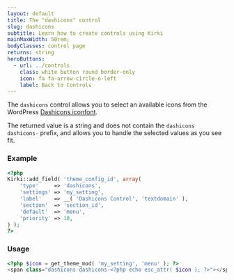 ```yaml
---
layout: default
title: The "dashicons" control
slug: dashicons
subtitle: Learn how to create controls using Kirki
mainMaxWidth: 50rem;
bodyClasses: control page
returns: string
heroButtons:
  - url: ../controls
    class: white button round border-only
    icon: fa fa-arrow-circle-o-left
    label: Back to Controls
---
```


The `dashicons` control allows you to select an available icons from the WordPress [Dashicons iconfont](https://developer.wordpress.org/resource/dashicons/).

The returned value is a string and does not contain the `dashicons dashicons-` prefix, and allows you to handle the selected values as you see fit.

### Example

```php
<?php
Kirki::add_field( 'theme_config_id', array(
	'type'     => 'dashicons',
	'settings' => 'my_setting',
	'label'    => __( 'Dashicons Control', 'textdomain' ),
	'section'  => 'section_id',
	'default'  => 'menu',
	'priority' => 10,
) );
?>
```

### Usage

```php
<?php $icon = get_theme_mod( 'my_setting', 'menu' ); ?>
<span class="dashicons dashicons-<?php echo esc_attr( $icon ); ?>"></span>
```
